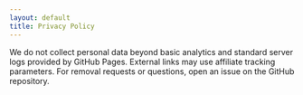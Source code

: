 ```yaml
---
layout: default
title: Privacy Policy
---
```


We do not collect personal data beyond basic analytics and standard server logs provided by GitHub Pages. External links may use affiliate tracking parameters. For removal requests or questions, open an issue on the GitHub repository.


